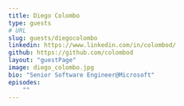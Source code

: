 ```yaml
---
title: Diego Colombo
type: guests
# URL
slug: guests/diegocolombo
linkedin: https://www.linkedin.com/in/colombod/
github: https://github.com/colombod
layout: "guestPage"
image: diego_colombo.jpg
bio: "Senior Software Engineer@Microsoft"
episodes: 
    ""
---
```

